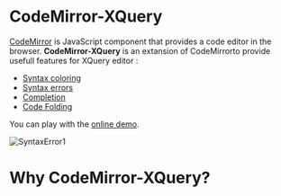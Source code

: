 CodeMirror-XQuery
=================

[CodeMirror](https://github.com/marijnh/CodeMirror) is JavaScript component that provides a code editor in the browser. **CodeMirror-XQuery** is an extansion of CodeMirrorto provide usefull features for 
XQuery editor : 

* [Syntax coloring](https://github.com/angelozerr/CodeMirror-XQuery/wiki/Syntax-Coloring)
* [Syntax errors](https://github.com/angelozerr/CodeMirror-XQuery/wiki/Syntax-Errors)
* [Completion](https://github.com/angelozerr/CodeMirror-XQuery/wiki/Completion)
* [Code Folding](https://github.com/angelozerr/CodeMirror-XQuery/wiki/Folding)

You can play with the [online demo](http://codemirror-java.opensagres.cloudbees.net/xquery.html).

![SyntaxError1](https://github.com/angelozerr/CodeMirror-XQuery/wiki/images/XQueryEditor.png)

# Why CodeMirror-XQuery?
